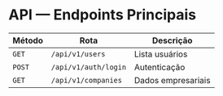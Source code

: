 # API — Endpoints Principais

| Método | Rota | Descrição |
|---------|------|------------|
| `GET` | `/api/v1/users` | Lista usuários |
| `POST` | `/api/v1/auth/login` | Autenticação |
| `GET` | `/api/v1/companies` | Dados empresariais |